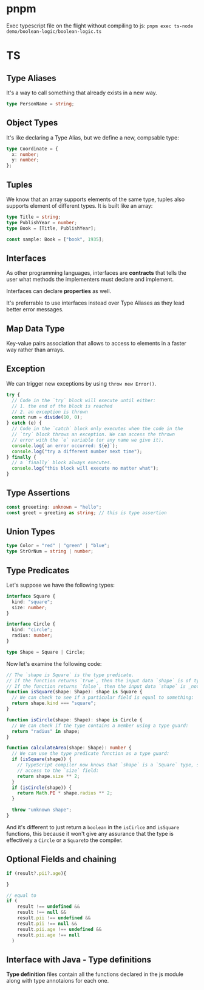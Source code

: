 # pnpm

Exec typescript file on the flight without compiling to js:
`pnpm exec ts-node demo/boolean-logic/boolean-logic.ts`

# TS

## Type Aliases

It's a way to call something that already exists in a new way.

```ts
type PersonName = string;
```

## Object Types

It's like declaring a Type Alias, but we define a new, compsable type:

```ts
type Coordinate = {
  x: number;
  y: number;
};
```

## Tuples

We know that an array supports elements of the same type, tuples also supports element of different types. It is built like an array:

```ts
type Title = string;
type PublishYear = number;
type Book = [Title, PublishYear];

const sample: Book = ["book", 1935];
```

## Interfaces

As other programming languages, interfaces are **contracts** that tells the user what methods the implementers must declare and implement.

Interfaces can declare **properties** as well.

It's preferrable to use interfaces instead over Type Aliases as they lead better error messages.

## Map Data Type

Key-value pairs association that allows to access to elements in a faster way rather than arrays.

## Exception

We can trigger new exceptions by using `throw new Error()`.

```ts
try {
  // Code in the `try` block will execute until either:
  // 1. the end of the block is reached
  // 2. an exception is thrown
  const num = divide(10, 0);
} catch (e) {
  // Code in the `catch` block only executes when the code in the
  // `try` block throws an exception. We can access the thrown
  // error with the `e` variable (or any name we give it).
  console.log(`an error occurred: ${e}`);
  console.log("try a different number next time");
} finally {
  // a `finally` block always executes.
  console.log("this block will execute no matter what");
}
```

## Type Assertions

```ts
const greeeting: unknown = "hello";
const greet = greeting as string; // this is type assertion
```

## Union Types

```ts
type Color = "red" | "green" | "blue";
type StrOrNum = string | number;
```

## Type Predicates

Let's suppose we have the following types:

```ts
interface Square {
  kind: "square";
  size: number;
}

interface Circle {
  kind: "circle";
  radius: number;
}

type Shape = Square | Circle;
```

Now let's examine the following code:

```ts
// The `shape is Square` is the type predicate.
// If the function returns `true`, then the input data `shape` is of type `Square`.
// If the function returns `false`, then the input data `shape` is _not_ a `Square`.
function isSquare(shape: Shape): shape is Square {
  // We can check to see if a particular field is equal to something:
  return shape.kind === "square";
}

function isCircle(shape: Shape): shape is Circle {
  // We can check if the type contains a member using a type guard:
  return "radius" in shape;
}

function calculateArea(shape: Shape): number {
  // We can use the type predicate function as a type guard:
  if (isSquare(shape)) {
    // TypeScript compiler now knows that `shape` is a `Square` type, so we get safe
    // access to the `size` field:
    return shape.size ** 2;
  }
  if (isCircle(shape)) {
    return Math.PI * shape.radius ** 2;
  }

  throw "unknown shape";
}
```

And it's different to just return a `boolean` in the `isCirlce` and `isSquare` functions, this because it won't give any assurance that the type is effectively a `Circle` or a `Square`to the compiler.

## Optional Fields and chaining

```ts
if (result?.pii?.age){

}

// equal to
if (
    result !== undefined &&
    result !== null &&
    result.pii !== undefined &&
    result.pii !== null &&
    result.pii.age !== undefined &&
    result.pii.age !== null
  )
```

## Interface with Java - Type definitions

**Type definition** files contain all the functions declared in the js module along with type annotaions for each one.
